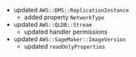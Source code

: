 - updated `AWS::DMS::ReplicationInstance`
  - added property `NetworkType`
- updated `AWS::QLDB::Stream`
  - updated handler permissions
- updated `AWS::SageMaker::ImageVersion`
  - updated `readOnlyProperties`
